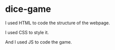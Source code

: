 # dice-game

I used HTML to code the structure of the webpage.

I used CSS to style it.

And I used JS to code the game. 
